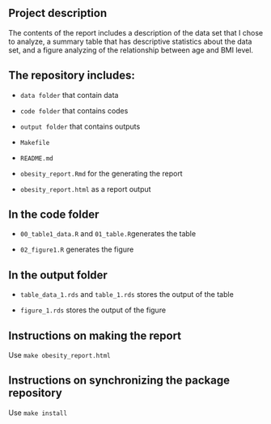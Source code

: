 
## Project description

The contents of the report includes a description of the data set that I chose to analyze, a summary table that has descriptive statistics about the data set, and a figure analyzing of the relationship between age and BMI level.

## The repository includes:

  - `data folder` that contain data
  
  - `code folder` that contains codes
  
  - `output folder` that contains outputs
  
  - `Makefile`
  
  - `README.md`
  
  - `obesity_report.Rmd` for the generating the report
  
  - `obesity_report.html` as a report output

## In the code folder

  - `00_table1_data.R` and `01_table.R`generates the table
  
  - `02_figure1.R` generates the figure

## In the output folder

  - `table_data_1.rds` and `table_1.rds` stores the output of the table
  
  - `figure_1.rds` stores the output of the figure
  
## Instructions on making the report

Use `make obesity_report.html`

## Instructions on synchronizing the package repository

Use `make install`



